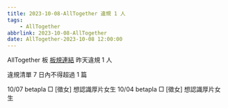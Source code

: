 ```yaml
---
title: 2023-10-08-AllTogether 違規 1 人
tags:
    - AllTogether
abbrlink: 2023-10-08-AllTogether
date: AllTogether-2023-10-08 12:00:00
---
```

AllTogether 板 [板規連結](https://www.ptt.cc/bbs/AllTogether/M.1643211430.A.5FB.html)
昨天違規 1 人
<!-- more -->

違規清單
7 日內不得超過 1 篇

10/07 betapla □ [徵女] 想認識厚片女生
10/04 betapla □ [徵女] 想認識厚片女生